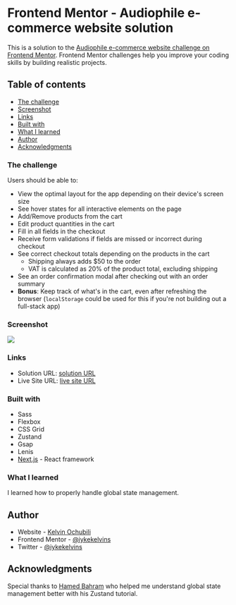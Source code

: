 # Frontend Mentor - Audiophile e-commerce website solution

This is a solution to the [Audiophile e-commerce website challenge on Frontend Mentor](https://www.frontendmentor.io/challenges/audiophile-ecommerce-website-C8cuSd_wx). Frontend Mentor challenges help you improve your coding skills by building realistic projects.

## Table of contents

- [The challenge](#the-challenge)
- [Screenshot](#screenshot)
- [Links](#links)
- [Built with](#built-with)
- [What I learned](#what-i-learned)
- [Author](#author)
- [Acknowledgments](#acknowledgments)

### The challenge

Users should be able to:

- View the optimal layout for the app depending on their device's screen size
- See hover states for all interactive elements on the page
- Add/Remove products from the cart
- Edit product quantities in the cart
- Fill in all fields in the checkout
- Receive form validations if fields are missed or incorrect during checkout
- See correct checkout totals depending on the products in the cart
  - Shipping always adds $50 to the order
  - VAT is calculated as 20% of the product total, excluding shipping
- See an order confirmation modal after checking out with an order summary
- **Bonus**: Keep track of what's in the cart, even after refreshing the browser (`localStorage` could be used for this if you're not building out a full-stack app)

### Screenshot

![](./audiophile.png)

### Links

- Solution URL: [solution URL ](https://www.frontendmentor.io/solutions/audiophile-ecommerce-app-using-zustand-for-global-state-management-mtFgWZBiT6)
- Live Site URL: [live site URL](https://audiophile-ecommerce-iykekelvins.vercel.app/)

### Built with

- Sass
- Flexbox
- CSS Grid
- Zustand
- Gsap
- Lenis
- [Next.js](https://nextjs.org/) - React framework

### What I learned

I learned how to properly handle global state management.

## Author

- Website - [Kelvin Ochubili](https://kelvin-folio-v1.vercel.app)
- Frontend Mentor - [@iykekelvins](https://www.frontendmentor.io/profile/iykekelvins)
- Twitter - [@iykekelvins](https://www.twitter.com/iykekelvins)

## Acknowledgments

Special thanks to [Hamed Bahram](https://www.youtube.com/@hamedbahram) who helped me understand global state management better with his Zustand tutorial.
